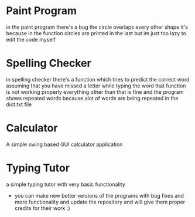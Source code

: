 # Paint Program
in the paint program there's a bug the circle overlaps every other shape it's because in the function circles are printed in the last but im just too lazy to edit the code myself

# Spelling Checker
in spelling checker there's a function which tries to predict the correct word assuming that you have missed a letter while typing the word that function is not working properly everything other than that is fine and the program shows repeated words because alot of words are being repeated in the dict.txt file

# Calculator
A simple swing based GUI calculator application

# Typing Tutor
a simple typing tutor with very basic functionality

* you can make new better versions of the programs with bug fixes and more functionality and update the repository and will give them proper credits for their work :)
